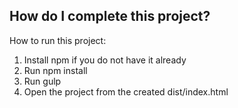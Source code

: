 ## How do I complete this project?

How to run this project:

1. Install npm if you do not have it already
2. Run npm install
3. Run gulp
4. Open the project from the created dist/index.html
